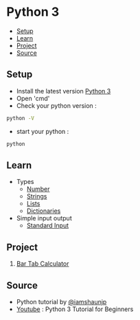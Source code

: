 # Python 3
* [Setup](#Setup)
* [Learn](#Learn)
* [Project](#Project)
* [Source](#Source)

## Setup
- Install the latest version [Python 3](https://www.python.org/downloads/)
- Open 'cmd'
- Check your python version :
```bash
python -V
```
- start your python :
```bash
python
```

## Learn
- Types 
   - [Number](https://github.com/0732sta/starter-python/blob/master/type/numbers.py)
   - [Strings](https://github.com/0732sta/starter-python/blob/master/type/strings.py)
   - [Lists](https://github.com/0732sta/starter-python/blob/master/type/lists.py)
   - [Dictionaries](https://github.com/0732sta/starter-python/blob/master/type/dictionaries.py)
- Simple input output   
   - [Standard Input](https://github.com/0732sta/starter-python/tree/master/standard-input/README.md)

## Project
1. [Bar Tab Calculator](https://github.com/0732sta/starter-python/blob/master/project/)
  
## Source
- Python tutorial by [@iamshaunjp](https://github.com/iamshaunjp)
- [Youtube](https://youtu.be/Ozrduu2W9B8) : Python 3 Tutorial for Beginners
